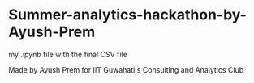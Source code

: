 # Summer-analytics-hackathon-by-Ayush-Prem

my .ipynb file with the final CSV file

Made by Ayush Prem for IIT Guwahati's Consulting and Analytics Club
